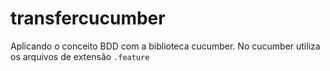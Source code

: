# transfercucumber
Aplicando o conceito BDD com a biblioteca cucumber.
No cucumber utiliza os arquivos de extensão `.feature`
